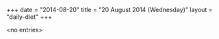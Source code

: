+++
date = "2014-08-20"
title = "20 August 2014 (Wednesday)"
layout = "daily-diet"
+++

\<no entries\>
